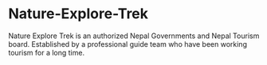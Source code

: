 # Nature-Explore-Trek
Nature Explore Trek  is an authorized Nepal Governments and Nepal Tourism board. Established by a professional guide team who have been working tourism for a long time.
